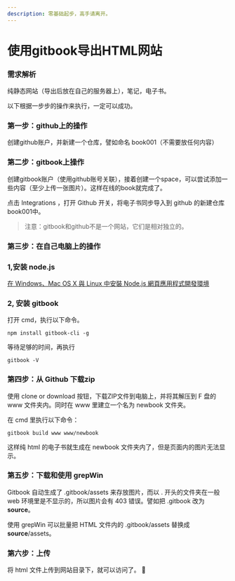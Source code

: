 ```yaml
---
description: 零基础起步，高手请离开。
---
```


# 使用gitbook导出HTML网站

### 需求解析

纯静态网站（导出后放在自己的服务器上），笔记，电子书。

以下根据一步步的操作来执行，一定可以成功。

### 第一步：github上的操作

创建github账户，并新建一个仓库，譬如命名 book001（不需要放任何内容）

### 第二步：gitbook上操作

创建gitbook账户（使用github账号关联），接着创建一个space，可以尝试添加一些内容（至少上传一张图片）。这样在线的book就完成了。

点击 Integrations ，打开 Github 开关，将电子书同步导入到 github 的新建仓库book001中。

> 注意：gitbook和github不是一个网站，它们是相对独立的。

### 第三步：在自己电脑上的操作

### 1,安装 node.js

 [在 Windows、Mac OS X 與 Linux 中安裝 Node.js 網頁應用程式開發環境](http://www.gtwang.org/2013/12/install-node-js-in-windows-mac-os-x-linux.html)

### 2, 安装 gitbook

打开 cmd，执行以下命令。

```text
npm install gitbook-cli -g
```

等待足够的时间，再执行

```text
gitbook -V
```

### 第四步：从 Github 下载zip

使用 clone or download 按钮，下载ZIP文件到电脑上，并将其解压到 F 盘的 www 文件夹内。同时在 www 里建立一个名为 newbook 文件夹。

在 cmd 里执行以下命令：

```text
gitbook build www www/newbook
```

这样纯 html 的电子书就生成在 newbook 文件夹内了，但是页面内的图片无法显示。

### 第五步：下载和使用 grepWin

Gitbook 自动生成了 .gitbook/assets 来存放图片，而以 . 开头的文件夹在一般 web 环境里是不显示的，所以图片会有 403 错误。譬如把 .gitbook 改为 **source**。

 使用 grepWin 可以批量把 HTML 文件内的 .gitbook/assets 替换成 **source**/assets。

### 第六步：上传

将 html 文件上传到网站目录下，就可以访问了。  🙉 

